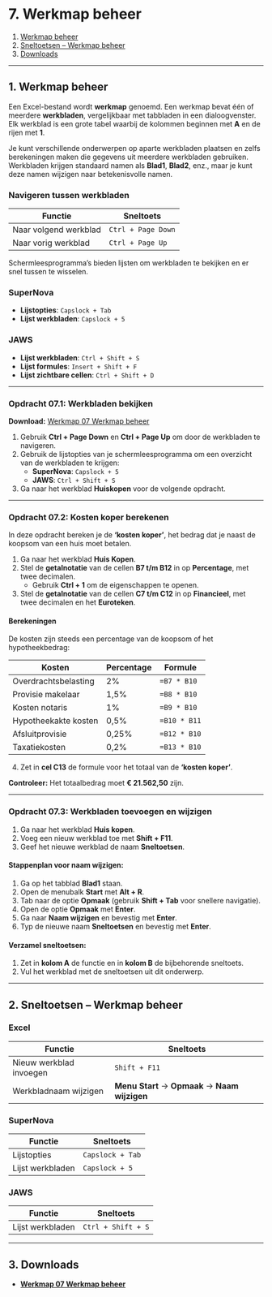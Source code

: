 # 7. Werkmap beheer

1. [Werkmap beheer](#1-werkmap-beheer)  
2. [Sneltoetsen – Werkmap beheer](#2-sneltoetsen--werkmap-beheer)  
3. [Downloads](#3-downloads)  

---

## 1. Werkmap beheer

Een Excel-bestand wordt **werkmap** genoemd. Een werkmap bevat één of meerdere **werkbladen**, vergelijkbaar met tabbladen in een dialoogvenster.  
Elk werkblad is een grote tabel waarbij de kolommen beginnen met **A** en de rijen met **1**.

Je kunt verschillende onderwerpen op aparte werkbladen plaatsen en zelfs berekeningen maken die gegevens uit meerdere werkbladen gebruiken. Werkbladen krijgen standaard namen als **Blad1**, **Blad2**, enz., maar je kunt deze namen wijzigen naar betekenisvolle namen.

### Navigeren tussen werkbladen

| Functie                | Sneltoets           |
|------------------------|---------------------|
| Naar volgend werkblad  | `Ctrl + Page Down`  |
| Naar vorig werkblad    | `Ctrl + Page Up`    |

Schermleesprogramma’s bieden lijsten om werkbladen te bekijken en er snel tussen te wisselen.

### SuperNova  
- **Lijstopties**: `Capslock + Tab`  
- **Lijst werkbladen**: `Capslock + 5`

### JAWS  
- **Lijst werkbladen**: `Ctrl + Shift + S`  
- **Lijst formules**: `Insert + Shift + F`  
- **Lijst zichtbare cellen**: `Ctrl + Shift + D`

---

### Opdracht 07.1: Werkbladen bekijken

**Download:** [Werkmap 07 Werkmap beheer](https://www.eduvip.nl/cms/files/Werkmap-07-werkmap-beheer.xlsx)

1. Gebruik **Ctrl + Page Down** en **Ctrl + Page Up** om door de werkbladen te navigeren.  
2. Gebruik de lijstopties van je schermleesprogramma om een overzicht van de werkbladen te krijgen:  
   - **SuperNova**: `Capslock + 5`  
   - **JAWS**: `Ctrl + Shift + S`  
3. Ga naar het werkblad **Huiskopen** voor de volgende opdracht.

---

### Opdracht 07.2: Kosten koper berekenen

In deze opdracht bereken je de **‘kosten koper’**, het bedrag dat je naast de koopsom van een huis moet betalen.

1. Ga naar het werkblad **Huis Kopen**.  
2. Stel de **getalnotatie** van de cellen **B7 t/m B12** in op **Percentage**, met twee decimalen.  
   - Gebruik **Ctrl + 1** om de eigenschappen te openen.  
3. Stel de **getalnotatie** van de cellen **C7 t/m C12** in op **Financieel**, met twee decimalen en het **Euroteken**.

#### Berekeningen

De kosten zijn steeds een percentage van de koopsom of het hypotheekbedrag:

| Kosten                | Percentage | Formule                     |
|-----------------------|------------|-----------------------------|
| Overdrachtsbelasting  | 2%         | `=B7 * B10`                 |
| Provisie makelaar     | 1,5%       | `=B8 * B10`                 |
| Kosten notaris        | 1%         | `=B9 * B10`                 |
| Hypotheekakte kosten  | 0,5%       | `=B10 * B11`                |
| Afsluitprovisie       | 0,25%      | `=B12 * B10`                |
| Taxatiekosten         | 0,2%       | `=B13 * B10`                |

4. Zet in **cel C13** de formule voor het totaal van de **‘kosten koper’**.

**Controleer:** Het totaalbedrag moet **€ 21.562,50** zijn.

---

### Opdracht 07.3: Werkbladen toevoegen en wijzigen

1. Ga naar het werkblad **Huis kopen**.  
2. Voeg een nieuw werkblad toe met **Shift + F11**.  
3. Geef het nieuwe werkblad de naam **Sneltoetsen**.

#### Stappenplan voor naam wijzigen:

1. Ga op het tabblad **Blad1** staan.  
2. Open de menubalk **Start** met **Alt + R**.  
3. Tab naar de optie **Opmaak** (gebruik **Shift + Tab** voor snellere navigatie).  
4. Open de optie **Opmaak** met **Enter**.  
5. Ga naar **Naam wijzigen** en bevestig met **Enter**.  
6. Typ de nieuwe naam **Sneltoetsen** en bevestig met **Enter**.

#### Verzamel sneltoetsen:

1. Zet in **kolom A** de functie en in **kolom B** de bijbehorende sneltoets.  
2. Vul het werkblad met de sneltoetsen uit dit onderwerp.

---

## 2. Sneltoetsen – Werkmap beheer

### Excel

| Functie                     | Sneltoets            |
|-----------------------------|----------------------|
| Nieuw werkblad invoegen      | `Shift + F11`        |
| Werkbladnaam wijzigen        | **Menu Start** → **Opmaak** → **Naam wijzigen** |

### SuperNova

| Functie                     | Sneltoets            |
|-----------------------------|----------------------|
| Lijstopties                  | `Capslock + Tab`     |
| Lijst werkbladen             | `Capslock + 5`       |

### JAWS

| Functie                     | Sneltoets            |
|-----------------------------|----------------------|
| Lijst werkbladen             | `Ctrl + Shift + S`   |

---

## 3. Downloads

- **[Werkmap 07 Werkmap beheer](https://www.eduvip.nl/cms/files/Werkmap-07-werkmap-beheer.xlsx)**